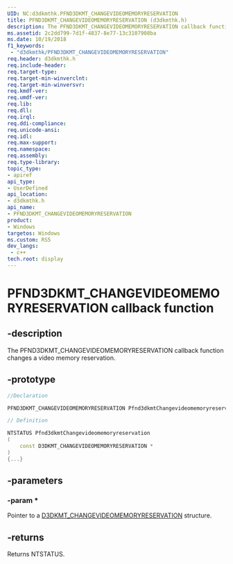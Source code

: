 ```yaml
---
UID: NC:d3dkmthk.PFND3DKMT_CHANGEVIDEOMEMORYRESERVATION
title: PFND3DKMT_CHANGEVIDEOMEMORYRESERVATION (d3dkmthk.h)
description: The PFND3DKMT_CHANGEVIDEOMEMORYRESERVATION callback function changes a video memory reservation.
ms.assetid: 2c2dd799-7d1f-4837-8e77-13c3107908ba
ms.date: 10/19/2018
f1_keywords:
 - "d3dkmthk/PFND3DKMT_CHANGEVIDEOMEMORYRESERVATION"
req.header: d3dkmthk.h
req.include-header:
req.target-type:
req.target-min-winverclnt:
req.target-min-winversvr:
req.kmdf-ver:
req.umdf-ver:
req.lib:
req.dll:
req.irql: 
req.ddi-compliance:
req.unicode-ansi:
req.idl:
req.max-support:
req.namespace:
req.assembly:
req.type-library: 
topic_type: 
- apiref
api_type: 
- UserDefined
api_location: 
- d3dkmthk.h
api_name: 
- PFND3DKMT_CHANGEVIDEOMEMORYRESERVATION
product:
- Windows
targetos: Windows
ms.custom: RS5
dev_langs:
 - c++
tech.root: display
---
```


# PFND3DKMT_CHANGEVIDEOMEMORYRESERVATION callback function

## -description

The PFND3DKMT_CHANGEVIDEOMEMORYRESERVATION callback function changes a video memory reservation.

## -prototype

```cpp
//Declaration

PFND3DKMT_CHANGEVIDEOMEMORYRESERVATION Pfnd3dkmtChangevideomemoryreservation; 

// Definition

NTSTATUS Pfnd3dkmtChangevideomemoryreservation 
(
	const D3DKMT_CHANGEVIDEOMEMORYRESERVATION *
)
{...}

```

## -parameters

### -param *

Pointer to a [D3DKMT_CHANGEVIDEOMEMORYRESERVATION](ns-d3dkmthk-_d3dkmt_changevideommemoryreservation.md) structure.

## -returns

Returns NTSTATUS.
